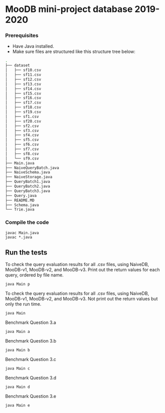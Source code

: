 # MooDB mini-project database 2019-2020

### Prerequisites
* Have Java installed.
* Make sure files are structured like this structure tree below:
```bash
.
├── dataset
│   ├── sf10.csv
│   ├── sf11.csv
│   ├── sf12.csv
│   ├── sf13.csv
│   ├── sf14.csv
│   ├── sf15.csv
│   ├── sf16.csv
│   ├── sf17.csv
│   ├── sf18.csv
│   ├── sf19.csv
│   ├── sf1.csv
│   ├── sf20.csv
│   ├── sf2.csv
│   ├── sf3.csv
│   ├── sf4.csv
│   ├── sf5.csv
│   ├── sf6.csv
│   ├── sf7.csv
│   ├── sf8.csv
│   └── sf9.csv
├── Main.java
├── NaiveQueryBatch.java
├── NaiveSchema.java
├── NaiveStorage.java
├── QueryBatch1.java
├── QueryBatch2.java
├── QueryBatch3.java
├── Query.java
├── README.MD
├── Schema.java
└── Trie.java

```
### Compile the code
```
javac Main.java
javac *.java
```

## Run the tests

To check the query evaluation results for all .csv files, using NaiveDB, MooDB-v1, MooDB-v2, and MooDB-v3. 
Print out the return values for each query, ordered by file name.
```
java Main p
```


To check the query evaluation results for all .csv files, using NaiveDB, MooDB-v1, MooDB-v2, and MooDB-v3.
Not print out the return values but only the run time.
```
java Main
```


Benchmark Question 3.a
```
java Main a
```

Benchmark Question 3.b
```
java Main b
```

Benchmark Question 3.c
```
java Main c
```

Benchmark Question 3.d
```
java Main d
```

Benchmark Question 3.e
```
java Main e
```